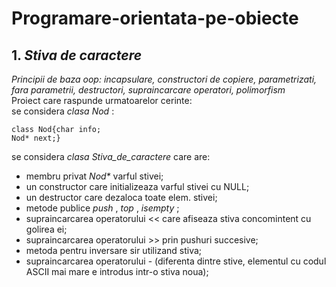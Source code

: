 # Programare-orientata-pe-obiecte

## 1. _Stiva de caractere_
_Principii de baza oop: incapsulare, constructori de copiere, parametrizati, fara parametrii, destructori, supraincarcare operatori, polimorfism_ \
Proiect care raspunde urmatoarelor cerinte:\
se considera _clasa Nod_ :
```
class Nod{char info;
Nod* next;}

```
se considera _clasa Stiva_de_caractere_ care are:
- membru privat _Nod*_ varful stivei;
- un constructor care initializeaza varful stivei cu NULL;
- un destructor care dezaloca toate elem. stivei;
- metode publice _push_ , _top_ , _isempty_ ;
- supraincarcarea operatorului << care afiseaza stiva concomintent cu golirea ei;
- supraincarcarea operatorului >> prin pushuri succesive;
- metoda pentru inversare sir utilizand stiva;
- supraincarcarea operatorului - (diferenta dintre stive, elementul cu codul ASCII mai mare e introdus intr-o stiva noua);


